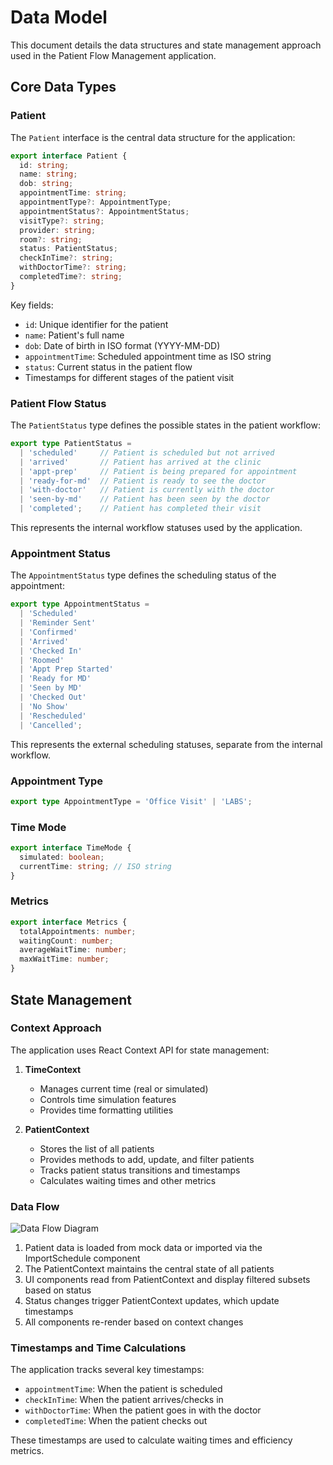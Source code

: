 # Data Model

This document details the data structures and state management approach used in the Patient Flow Management application.

## Core Data Types

### Patient

The `Patient` interface is the central data structure for the application:

```typescript
export interface Patient {
  id: string;
  name: string;
  dob: string;
  appointmentTime: string;
  appointmentType?: AppointmentType;
  appointmentStatus?: AppointmentStatus;
  visitType?: string;
  provider: string;
  room?: string;
  status: PatientStatus;
  checkInTime?: string;
  withDoctorTime?: string;
  completedTime?: string;
}
```

Key fields:
- `id`: Unique identifier for the patient
- `name`: Patient's full name
- `dob`: Date of birth in ISO format (YYYY-MM-DD)
- `appointmentTime`: Scheduled appointment time as ISO string
- `status`: Current status in the patient flow
- Timestamps for different stages of the patient visit

### Patient Flow Status

The `PatientStatus` type defines the possible states in the patient workflow:

```typescript
export type PatientStatus = 
  | 'scheduled'     // Patient is scheduled but not arrived
  | 'arrived'       // Patient has arrived at the clinic
  | 'appt-prep'     // Patient is being prepared for appointment
  | 'ready-for-md'  // Patient is ready to see the doctor
  | 'with-doctor'   // Patient is currently with the doctor
  | 'seen-by-md'    // Patient has been seen by the doctor
  | 'completed';    // Patient has completed their visit
```

This represents the internal workflow statuses used by the application.

### Appointment Status

The `AppointmentStatus` type defines the scheduling status of the appointment:

```typescript
export type AppointmentStatus = 
  | 'Scheduled'
  | 'Reminder Sent'
  | 'Confirmed'
  | 'Arrived'
  | 'Checked In'
  | 'Roomed'
  | 'Appt Prep Started'
  | 'Ready for MD'
  | 'Seen by MD'
  | 'Checked Out'
  | 'No Show'
  | 'Rescheduled'
  | 'Cancelled';
```

This represents the external scheduling statuses, separate from the internal workflow.

### Appointment Type

```typescript
export type AppointmentType = 'Office Visit' | 'LABS';
```

### Time Mode

```typescript
export interface TimeMode {
  simulated: boolean;
  currentTime: string; // ISO string
}
```

### Metrics

```typescript
export interface Metrics {
  totalAppointments: number;
  waitingCount: number;
  averageWaitTime: number;
  maxWaitTime: number;
}
```

## State Management

### Context Approach

The application uses React Context API for state management:

1. **TimeContext**
   - Manages current time (real or simulated)
   - Controls time simulation features
   - Provides time formatting utilities

2. **PatientContext**
   - Stores the list of all patients
   - Provides methods to add, update, and filter patients
   - Tracks patient status transitions and timestamps
   - Calculates waiting times and other metrics

### Data Flow

![Data Flow Diagram](https://via.placeholder.com/800x400?text=Patient+Data+Flow+Diagram)

1. Patient data is loaded from mock data or imported via the ImportSchedule component
2. The PatientContext maintains the central state of all patients
3. UI components read from PatientContext and display filtered subsets based on status
4. Status changes trigger PatientContext updates, which update timestamps
5. All components re-render based on context changes

### Timestamps and Time Calculations

The application tracks several key timestamps:
- `appointmentTime`: When the patient is scheduled
- `checkInTime`: When the patient arrives/checks in
- `withDoctorTime`: When the patient goes in with the doctor
- `completedTime`: When the patient checks out

These timestamps are used to calculate waiting times and efficiency metrics. 